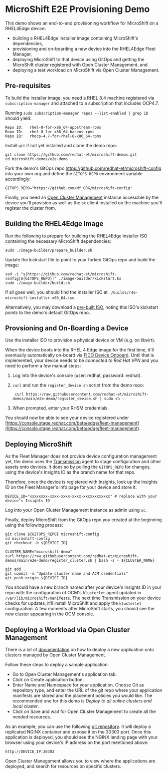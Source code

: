 # MicroShift E2E Provisioning Demo
This demo shows an end-to-end provisioning workflow for MicroShift on a RHEL4Edge device:
* building a RHEL4Edge installer image containing MicroShift's dependencies,
* provisioning and on-boarding a new device into the RHEL4Edge Fleet Manager,
* deploying MicroShift to that device using GitOps and getting the MicroShift cluster registered with Open Cluster Management, and
* deploying a test workload on MicroShift via Open Cluster Management.

## Pre-requisites
To build the installer image, you need a RHEL 8.4 machine registered via `subscription-manager` and attached to a subscription that includes OCP4.7.

Running `sudo subscription-manager repos --list-enabled | grep ID` should yield:

    Repo ID:   rhel-8-for-x86_64-appstream-rpms
    Repo ID:   rhel-8-for-x86_64-baseos-rpms
    Repo ID:   rhocp-4.7-for-rhel-8-x86_64-rpms

Install `git` if not yet installed and clone the demo repo:

    git clone https://github.com/redhat-et/microshift-demos.git
    cd microshift-demos/e2e-demo

Fork the demo's GitOps repo https://github.com/redhat-et/microshift-config into your own org and define the `GITOPS_REPO` environment variable accordingly:

    GITOPS_REPO="https://github.com/MY_ORG/microshift-config"

Finally, you need an [Open Cluster Management](https://open-cluster-management.io/) instance accessible by the device you'll provision as well as the `oc` client installed on the machine you'll register the cluster from.

## Building the RHEL4Edge Image
Run the following to prepare for building the RHEL4Edge installer ISO containing the necessary MicroShift dependencies:

    sudo ./image-builder/prepare_builder.sh

Update the kickstart file to point to your forked GitOps repo and build the image:

    sed -i "s|https://github.com/redhat-et/microshift-config|${GITOPS_REPO}|" ./image-builder/kickstart.ks
    sudo ./image-builder/build.sh

If all goes well, you should find the installer ISO at `./builds/r4e-microshift-installer.x86_64.iso`.

Alternatively, you may download a [pre-built ISO](http://cdn.redhat.edge-lab.net/content/microshift-demos/e2e-demo/r4e-microshift-installer.x86_64.iso), noting this ISO's kickstart points to the demo's default GitOps repo.

## Provsioning and On-Boarding a Device
Use the installer ISO to provision a physical device or VM (e.g. on libvirt).

When the device boots into the RHEL 4 Edge image for the first time, it'll eventually automatically on-board via [FIDO Device Onboard](https://fidoalliance.org/intro-to-fido-device-onboard/). Until that is implemented, your device needs to be *connected to Red Hat VPN* and you need to perform a few manual steps:

1. Log into the device's console (user: redhat, password: redhat).
2. `curl` and run the `register_device.sh` script from the demo repo:
    
        curl https://raw.githubusercontent.com/redhat-et/microshift-demos/main/e2e-demo/register_device.sh | sudo sh -

3. When prompted, enter your RHSM credentials.

You should now be able to see your device registered under [https://console.stage.redhat.com/beta/edge/fleet-management](https://console.stage.redhat.com/beta/edge/fleet-management).

## Deploying MicroShift
As the Fleet Manager does not provide device configuration management yet, the demo uses the [Transmission](https://github.com/redhat-et/transmission) agent to stage configuration and other assets onto devices. It does so by polling the `GITOPS_REPO` for changes, using the device's Insights ID as the branch name for that repo.

Therefore, once the device is registered with Insights, look up the Insights ID on the Fleet Manager's info page for your device and store it:

    DEVICE_ID="xxxxxxxx-xxxx-xxxx-xxxx-xxxxxxxxxxxx" # replace with your device's Insights ID

Log into your Open Cluster Management instance as admin using `oc`.

Finally, deploy MicroShift from the GitOps repo you created at the beginning using the following process:
   
    git clone ${GITOPS_REPO} microshift-config
    cd microshift-config
    git checkout -b ${DEVICE_ID}

    CLUSTER_NAME="microshift-demo"
    curl https://raw.githubusercontent.com/redhat-et/microshift-demos/main/e2e-demo/register_cluster.sh | bash -s - ${CLUSTER_NAME}

    git add .
    git commit -m "Update cluster name and ACM credentials"
    git push origin ${DEVICE_ID}

You should have a new branch named after your device's Insights ID in your repo with the configuration of OCM's `klusterlet` agent updated in `/var/lib/microshift/manifests`. The next time Transmission on your device checks for updates, it'll install MicroShift and apply the `klusterlet` configuration. A few moments after MicroShift starts, you should see the new cluster appearing in the OCM console.

## Deploying a Workload via Open Cluster Management

There is a lot of [documentation](https://access.redhat.com/documentation/en-us/red_hat_advanced_cluster_management_for_kubernetes/2.3/html/applications/index) on how to deploy a new application onto clusters managed by Open Cluster Management.

Follow these steps to deploy a sample application:

- Go to Open Cluster Management's application tab.
- Click on Create application button.
- Enter Name and Namespace for your application. Choose Git as repository type, and enter the URL of the git repo where your application manifests are stored and the placement policies you would like. The recommended one for this demo is _Deploy to all online clusters and local cluster_.
- Click on Save and wait for Open Cluster Management to create all the needed resources.

As an example, you can use the following [git repository](https://github.com/oglok/edge-app). It will deploy a replicated NGINX container and expose it on the 30303 port. Once this application is deployed, you should see the NGINX landing page with your browser using your device's IP address on the port mentioned above:

    http://DEVICE_IP:30303

Open Cluster Management allows you to view where the applications are deployed, and search for resources on specific clusters.
